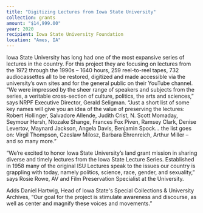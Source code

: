 ```yaml
---
title: "Digitizing Lectures from Iowa State University"
collection: grants
amount: "$14,999.00"
year: 2020
recipient: Iowa State University Foundation
location: "Ames, IA"
---
```


Iowa State University has long had one of the most expansive series of lectures in the
country. For this project they are focusing on lectures from the 1972 through the 1990s –
1640 hours, 259 reel-to-reel tapes, 732 audiocassettes all to be restored, digitized and made
accessible via the university’s own sites and for the general public on their YouTube channel.
“We were impressed by the sheer range of speakers and subjects from the series, a veritable
cross-section of culture, politics, the arts and sciences,” says NRPF Executive Director,
Gerald Seligman. “Just a short list of some key names will give you an idea of the value of preserving the lectures: Robert Hollinger, Salvadore Allende, Judith Crist, N. Scott Momaday, Seymour Hersh, Ntozake Shange, Frances Fox Piven, Ramsey Clark, Denise Levertov,
Maynard Jackson, Angela Davis, Benjamin Spock… the list goes on: Virgil Thompson,
Czeslaw Milosz, Barbara Ehrenreich, Arthur Miller – and so many more.”

“We’re excited to honor Iowa State University’s land grant mission in sharing diverse and
timely lectures from the Iowa State Lecture Series. Established in 1958 many of the original
ISU Lectures speak to the issues our country is grappling with today, namely politics, science,
race, gender, and sexuality,” says Rosie Rowe, AV and Film Preservation Specialist at the
University. 

Adds Daniel Hartwig, Head of Iowa State's Special Collections & University Archives, “Our goal
for the project is stimulate awareness and discourse, as well as center and magnify these
voices and movements.”